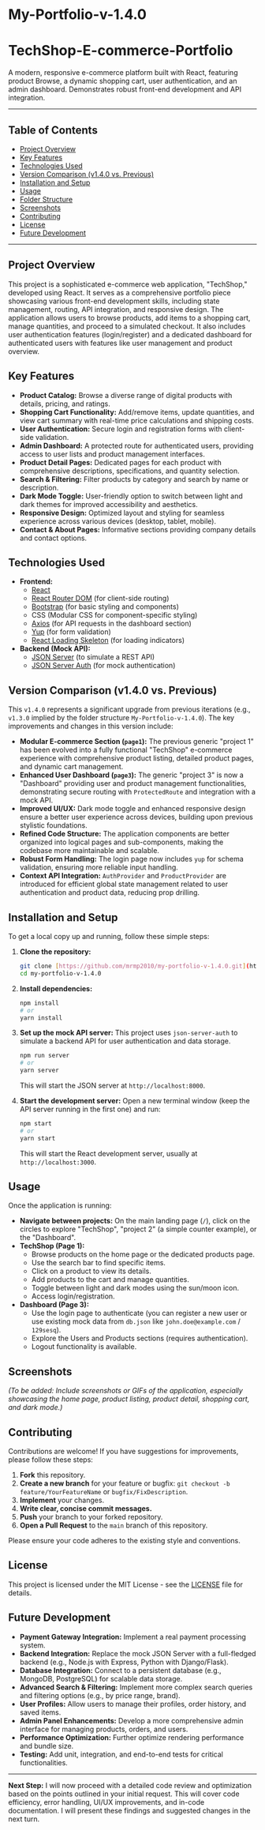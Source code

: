 # My-Portfolio-v-1.4.0
# TechShop-E-commerce-Portfolio

A modern, responsive e-commerce platform built with React, featuring product Browse, a dynamic shopping cart, user authentication, and an admin dashboard. Demonstrates robust front-end development and API integration.

---

## Table of Contents

-   [Project Overview](#project-overview)
-   [Key Features](#key-features)
-   [Technologies Used](#technologies-used)
-   [Version Comparison (v1.4.0 vs. Previous)](#version-comparison-v140-vs-previous)
-   [Installation and Setup](#installation-and-setup)
-   [Usage](#usage)
-   [Folder Structure](#folder-structure)
-   [Screenshots](#screenshots)
-   [Contributing](#contributing)
-   [License](#license)
-   [Future Development](#future-development)

---

## Project Overview

This project is a sophisticated e-commerce web application, "TechShop," developed using React. It serves as a comprehensive portfolio piece showcasing various front-end development skills, including state management, routing, API integration, and responsive design. The application allows users to browse products, add items to a shopping cart, manage quantities, and proceed to a simulated checkout. It also includes user authentication features (login/register) and a dedicated dashboard for authenticated users with features like user management and product overview.

## Key Features

-   **Product Catalog:** Browse a diverse range of digital products with details, pricing, and ratings.
-   **Shopping Cart Functionality:** Add/remove items, update quantities, and view cart summary with real-time price calculations and shipping costs.
-   **User Authentication:** Secure login and registration forms with client-side validation.
-   **Admin Dashboard:** A protected route for authenticated users, providing access to user lists and product management interfaces.
-   **Product Detail Pages:** Dedicated pages for each product with comprehensive descriptions, specifications, and quantity selection.
-   **Search & Filtering:** Filter products by category and search by name or description.
-   **Dark Mode Toggle:** User-friendly option to switch between light and dark themes for improved accessibility and aesthetics.
-   **Responsive Design:** Optimized layout and styling for seamless experience across various devices (desktop, tablet, mobile).
-   **Contact & About Pages:** Informative sections providing company details and contact options.

## Technologies Used

* **Frontend:**
    * [React](https://react.dev/)
    * [React Router DOM](https://reactrouter.com/en/main) (for client-side routing)
    * [Bootstrap](https://getbootstrap.com/) (for basic styling and components)
    * CSS (Modular CSS for component-specific styling)
    * [Axios](https://axios-http.com/) (for API requests in the dashboard section)
    * [Yup](https://yup.dev/) (for form validation)
    * [React Loading Skeleton](https://www.npmjs.com/package/react-loading-skeleton) (for loading indicators)
* **Backend (Mock API):**
    * [JSON Server](https://github.com/typicode/json-server) (to simulate a REST API)
    * [JSON Server Auth](https://github.com/typicode/json-server-auth) (for mock authentication)

## Version Comparison (v1.4.0 vs. Previous)

This `v1.4.0` represents a significant upgrade from previous iterations (e.g., `v1.3.0` implied by the folder structure `My-Portfolio-v-1.4.0`).
The key improvements and changes in this version include:

-   **Modular E-commerce Section (`page1`):** The previous generic "project 1" has been evolved into a fully functional "TechShop" e-commerce experience with comprehensive product listing, detailed product pages, and dynamic cart management.
-   **Enhanced User Dashboard (`page3`):** The generic "project 3" is now a "Dashboard" providing user and product management functionalities, demonstrating secure routing with `ProtectedRoute` and integration with a mock API.
-   **Improved UI/UX:** Dark mode toggle and enhanced responsive design ensure a better user experience across devices, building upon previous stylistic foundations.
-   **Refined Code Structure:** The application components are better organized into logical pages and sub-components, making the codebase more maintainable and scalable.
-   **Robust Form Handling:** The login page now includes `yup` for schema validation, ensuring more reliable input handling.
-   **Context API Integration:** `AuthProvider` and `ProductProvider` are introduced for efficient global state management related to user authentication and product data, reducing prop drilling.

## Installation and Setup

To get a local copy up and running, follow these simple steps:

1.  **Clone the repository:**
    ```bash
    git clone [https://github.com/mrmp2010/my-portfolio-v-1.4.0.git](https://github.com/mrmp2010/my-portfolio-v-1.4.0.git)
    cd my-portfolio-v-1.4.0
    ```

2.  **Install dependencies:**
    ```bash
    npm install
    # or
    yarn install
    ```

3.  **Set up the mock API server:**
    This project uses `json-server-auth` to simulate a backend API for user authentication and data storage.
    ```bash
    npm run server
    # or
    yarn server
    ```
    This will start the JSON server at `http://localhost:8000`.

4.  **Start the development server:**
    Open a new terminal window (keep the API server running in the first one) and run:
    ```bash
    npm start
    # or
    yarn start
    ```
    This will start the React development server, usually at `http://localhost:3000`.

## Usage

Once the application is running:

-   **Navigate between projects:** On the main landing page (`/`), click on the circles to explore "TechShop", "project 2" (a simple counter example), or the "Dashboard".
-   **TechShop (Page 1):**
    -   Browse products on the home page or the dedicated products page.
    -   Use the search bar to find specific items.
    -   Click on a product to view its details.
    -   Add products to the cart and manage quantities.
    -   Toggle between light and dark modes using the sun/moon icon.
    -   Access login/registration.
-   **Dashboard (Page 3):**
    -   Use the login page to authenticate (you can register a new user or use existing mock data from `db.json` like `john.doe@example.com` / `129sesq`).
    -   Explore the Users and Products sections (requires authentication).
    -   Logout functionality is available.
## Screenshots

*(To be added: Include screenshots or GIFs of the application, especially showcasing the home page, product listing, product detail, shopping cart, and dark mode.)*

## Contributing

Contributions are welcome! If you have suggestions for improvements, please follow these steps:

1.  **Fork** this repository.
2.  **Create a new branch** for your feature or bugfix: `git checkout -b feature/YourFeatureName` or `bugfix/FixDescription`.
3.  **Implement** your changes.
4.  **Write clear, concise commit messages.**
5.  **Push** your branch to your forked repository.
6.  **Open a Pull Request** to the `main` branch of this repository.

Please ensure your code adheres to the existing style and conventions.

## License

This project is licensed under the MIT License - see the [LICENSE](LICENSE) file for details.

## Future Development

* **Payment Gateway Integration:** Implement a real payment processing system.
* **Backend Integration:** Replace the mock JSON Server with a full-fledged backend (e.g., Node.js with Express, Python with Django/Flask).
* **Database Integration:** Connect to a persistent database (e.g., MongoDB, PostgreSQL) for scalable data storage.
* **Advanced Search & Filtering:** Implement more complex search queries and filtering options (e.g., by price range, brand).
* **User Profiles:** Allow users to manage their profiles, order history, and saved items.
* **Admin Panel Enhancements:** Develop a more comprehensive admin interface for managing products, orders, and users.
* **Performance Optimization:** Further optimize rendering performance and bundle size.
* **Testing:** Add unit, integration, and end-to-end tests for critical functionalities.

---
**Next Step:** I will now proceed with a detailed code review and optimization based on the points outlined in your initial request. This will cover code efficiency, error handling, UI/UX improvements, and in-code documentation. I will present these findings and suggested changes in the next turn.
